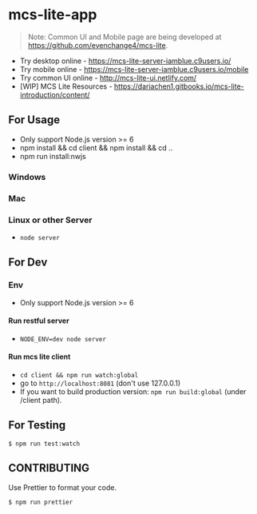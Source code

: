 # mcs-lite-app

> Note: Common UI and Mobile page are being developed at https://github.com/evenchange4/mcs-lite.

-   Try desktop online - https://mcs-lite-server-iamblue.c9users.io/
-   Try mobile online - https://mcs-lite-server-iamblue.c9users.io/mobile
-   Try common UI online - http://mcs-lite-ui.netlify.com/
-   [WIP] MCS Lite Resources -  https://dariachen1.gitbooks.io/mcs-lite-introduction/content/

## For Usage
* Only support Node.js version >= 6
* npm install && cd client && npm install && cd ..
* npm run install:nwjs

### Windows

### Mac

### Linux or other Server
* `node server`

## For Dev

### Env

* Only support Node.js version >= 6

#### Run restful server
* `NODE_ENV=dev node server`

#### Run mcs lite client
* `cd client && npm run watch:global`
* go to `http://localhost:8081` (don't use 127.0.0.1)
* If you want to build production version: `npm run build:global` (under /client path).

## For Testing

```
$ npm run test:watch
```

## CONTRIBUTING

Use Prettier to format your code.

```
$ npm run prettier
```
